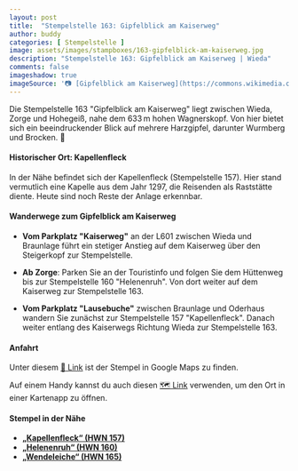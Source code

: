 ```yaml
---
layout: post
title:  "Stempelstelle 163: Gipfelblick am Kaiserweg"
author: buddy
categories: [ Stempelstelle ]
image: assets/images/stampboxes/163-gipfelblick-am-kaiserweg.jpg
description: "Stempelstelle 163: Gipfelblick am Kaiserweg | Wieda"
comments: false
imageshadow: true
imageSource: '📷 [Gipfelblick am Kaiserweg](https://commons.wikimedia.org/wiki/File:Gipfelblick_am_Kaiserweg.jpg) von <a href="//commons.wikimedia.org/wiki/User:FB1969" title="User:FB1969">FB1969</a> unter Lizenz [CC BY-SA 4.0](https://creativecommons.org/licenses/by-sa/4.0)'
---
```


Die Stempelstelle 163 "Gipfelblick am Kaiserweg" liegt zwischen Wieda, Zorge und Hohegeiß, nahe dem 633 m hohen Wagnerskopf. Von hier bietet sich ein beeindruckender Blick auf mehrere Harzgipfel, darunter Wurmberg und Brocken. 🌄

#### Historischer Ort: Kapellenfleck

In der Nähe befindet sich der Kapellenfleck (Stempelstelle 157). Hier stand vermutlich eine Kapelle aus dem Jahr 1297, die Reisenden als Raststätte diente. Heute sind noch Reste der Anlage erkennbar. 

#### Wanderwege zum Gipfelblick am Kaiserweg

- **Vom Parkplatz "Kaiserweg"** an der L601 zwischen Wieda und Braunlage führt ein stetiger Anstieg auf dem Kaiserweg über den Steigerkopf zur Stempelstelle. 

- **Ab Zorge**: Parken Sie an der Touristinfo und folgen Sie dem Hüttenweg bis zur Stempelstelle 160 "Helenenruh". Von dort weiter auf dem Kaiserweg zur Stempelstelle 163. 

- **Vom Parkplatz "Lausebuche"** zwischen Braunlage und Oderhaus wandern Sie zunächst zur Stempelstelle 157 "Kapellenfleck". Danach weiter entlang des Kaiserwegs Richtung Wieda zur Stempelstelle 163. 

#### Anfahrt

Unter diesem [📍 Link](https://www.google.com/maps/dir/?api=1&origin=&destination=51.653267%2C%2010.600883) ist der Stempel in Google Maps zu finden.

<div class="android-only">
  Auf einem Handy kannst du auch diesen 
  <a href="geo:51.653267,10.600883">🗺️ Link</a> 
  verwenden, um den Ort in einer Kartenapp zu öffnen.
  <p></p>
</div>

#### Stempel in der Nähe

- [**„Kapellenfleck“ (HWN 157)**](/stempelstelle-157-kapellenfleck)
- [**„Helenenruh“ (HWN 160)**](/stempelstelle-160-helenenruh)
- [**„Wendeleiche“ (HWN 165)**](/stempelstelle-165-wendeleiche)
